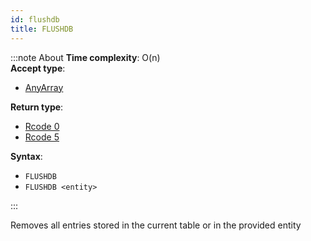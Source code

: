 ```yaml
---
id: flushdb
title: FLUSHDB
---
```



:::note About
**Time complexity**: O(n)  
**Accept type**:

- [AnyArray](../protocol/data-types.md#any-array)

**Return type**:

- [Rcode 0](../protocol/response-codes.md)
- [Rcode 5](../protocol/response-codes.md)

**Syntax**:

- `FLUSHDB`
- `FLUSHDB <entity>`

:::

Removes all entries stored in the current table or in the provided entity
